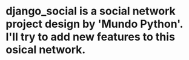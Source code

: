 # django_social is a social network project design by 'Mundo Python'. I'll try to add new features to this osical network.
